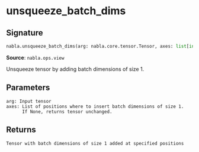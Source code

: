 # unsqueeze_batch_dims

## Signature

```python
nabla.unsqueeze_batch_dims(arg: nabla.core.tensor.Tensor, axes: list[int] | None = None) -> nabla.core.tensor.Tensor
```

**Source**: `nabla.ops.view`

Unsqueeze tensor by adding batch dimensions of size 1.

Parameters
----------
    arg: Input tensor
    axes: List of positions where to insert batch dimensions of size 1.
          If None, returns tensor unchanged.

Returns
-------
    Tensor with batch dimensions of size 1 added at specified positions


